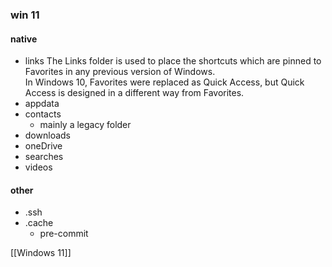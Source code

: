 ### win 11
#### native
- links
	The Links folder is used to place the shortcuts which are pinned to Favorites in any previous version of Windows.  
	In Windows 10, Favorites were replaced as Quick Access, but Quick Access is designed in a different way from Favorites.
- appdata
- contacts
	- mainly a legacy folder
- downloads
- oneDrive
- searches
- videos

#### other
- .ssh
- .cache
	- pre-commit

[[Windows 11]]
